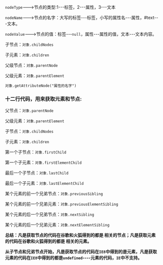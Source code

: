 `nodeType`--->节点的类型:1---标签，2---属性，3---文本

`nodeName`--->节点的名字：大写的标签---标签，小写的属性名---属性，#text---文本。

`nodeValue`--->节点的值：标签---`null`，属性---属性的值，文本---文本内容。

子节点：`对象.childNodes`

子元素：`对象.children`

父级节点：`对象.parentNode`

父级元素：`对象.parentElement`

`对象.getAttributeNode("属性的名字")`



### **十二行代码，用来获取元素和节点:**

父节点：`对象.parentNode`

父级元素：`对象.parentElement`

子节点：`对象.childNodes`

子元素：`对象.children`

<!--在`IE8`中，不支持以下的关于元素的方法，而获取节点的方法将会变成获取元素的方法。--> 

第一个子节点：`对象.firstChild`

第一个子元素：`对象.firstElementChild`

最后一个子节点：`对象.lastChild`

最后一个子元素：`对象.lastElementChild`

某个元素的前一个兄弟节点：`对象.previousSibling`

某个元素的前一个兄弟元素：`对象.previousElementSibling`

某个元素的后一个兄弟节点：`对象.nextSibling`

某个元素的后一个兄弟元素：`对象.nextElementSibling`

**总结：凡是获取节点的代码在谷歌和火狐得到的都是   相关的节点；凡是获取元素的代码在谷歌和火狐得到的都是  相关的元素。**

**从子节点和兄弟节点开始，凡是获取节点的代码在`IE8`中得到的是元素，凡是获取元素的代码在`IE8`中得到的都是`undefined`----元素的代码，`IE`中不支持。**
